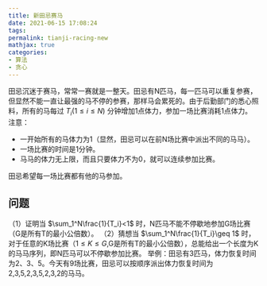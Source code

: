 ```yaml
---
title: 新田忌赛马
date: 2021-06-15 17:08:24
tags:
permalink: tianji-racing-new
mathjax: true
categories:
- 算法
- 贪心
---
```



田忌沉迷于赛马，常常一赛就是一整天。田忌有N匹马，每一匹马可以重复参赛，但显然不能一直让最强的马不停的参赛，那样马会累死的。由于后勤部门的悉心照料，所有的马每过 $T_i(1\leq i \leq N)$ 分钟增加1点体力，参加一场比赛消耗1点体力。
注意：
+ 一开始所有的马体力为1（显然，田忌可以在前N场比赛中派出不同的马马）。
+ 一场比赛的时间是1分钟。
+ 马马的体力无上限，而且只要体力不为0，就可以连续参加比赛。

田忌希望每一场比赛都有他的马参加。
<!--more-->

## 问题

（1）证明当 $\sum_1^N\frac{1}{T_i}<1$ 时，N匹马不能不停歇地参加G场比赛（G是所有T的最小公倍数）。
（2）猜想当 $\sum_1^N\frac{1}{T_i}\geq 1$ 时，对于任意的K场比赛（$1\leq K\leq G$,G是所有T的最小公倍数），总能给出一个长度为K的马马序列，即N匹马可以不停歇参加比赛。
举例：田忌有3匹马，体力恢复时间为2、3、5。今天有9场比赛，田忌可以按顺序派出体力恢复时间为2,3,5,2,3,5,2,3,2的马马。
